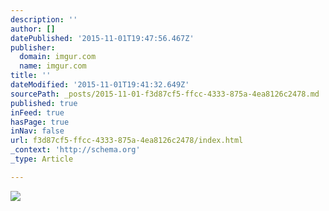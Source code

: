 ```yaml
---
description: ''
author: []
datePublished: '2015-11-01T19:47:56.467Z'
publisher:
  domain: imgur.com
  name: imgur.com
title: ''
dateModified: '2015-11-01T19:41:32.649Z'
sourcePath: _posts/2015-11-01-f3d87cf5-ffcc-4333-875a-4ea8126c2478.md
published: true
inFeed: true
hasPage: true
inNav: false
url: f3d87cf5-ffcc-4333-875a-4ea8126c2478/index.html
_context: 'http://schema.org'
_type: Article

---
```

![](http://i.imgur.com/UsHPn4D.jpg)